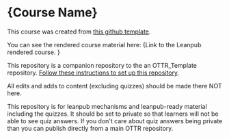 # {Course Name}

This course was created from [this github template](https://github.com/jhudsl/OTTR_Quizzes).

You can see the rendered course material here: {Link to the Leanpub rendered course. }

This repository is a companion repository to the an OTTR_Template repository.
[Follow these instructions to set up this repository](https://www.ottrproject.org/examples.html#publishing-with-leanpub). 

All edits and adds to content (excluding quizzes) should be made there NOT here.

This repository is for leanpub mechanisms and leanpub-ready material including the quizzes.
It should be set to private so that learners will not be able to see quiz answers. If you don't care about quiz answers being private than you can publish directly from a main OTTR repository. 

